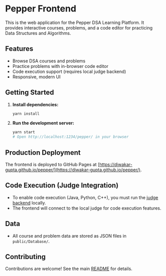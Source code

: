 # Pepper Frontend

This is the web application for the Pepper DSA Learning Platform. It provides interactive courses, problems, and a code editor for practicing Data Structures and Algorithms.

## Features
- Browse DSA courses and problems
- Practice problems with in-browser code editor
- Code execution support (requires local judge backend)
- Responsive, modern UI

## Getting Started

1. **Install dependencies:**
   ```bash
   yarn install
   ```
2. **Run the development server:**
   ```bash
   yarn start
   # Open http://localhost:1234/pepper/ in your browser
   ```

## Production Deployment

The frontend is deployed to GitHub Pages at [https://diwakar-gupta.github.io/pepper/](https://diwakar-gupta.github.io/pepper/).

## Code Execution (Judge Integration)

- To enable code execution (Java, Python, C++), you must run the [judge backend](../judge/README.md) locally.
- The frontend will connect to the local judge for code execution features.

## Data

- All course and problem data are stored as JSON files in `public/Database/`.

## Contributing

Contributions are welcome! See the main [README](../README.md) for details. 